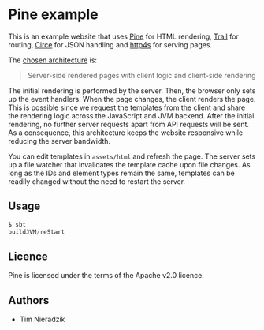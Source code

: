 # Pine example
This is an example website that uses [Pine](https://github.com/sparsetech/pine)
for HTML rendering, [Trail](https://github.com/sparsetech/trail) for routing,
[Circe](https://github.com/circe/circe) for JSON handling and
[http4s](https://github.com/http4s/http4s) for serving pages.

The [chosen architecture](https://github.com/sparsetech/pine/blob/master/docs/3-web-development.md) is:

> Server-side rendered pages with client logic and client-side rendering

The initial rendering is performed by the server. Then, the browser only sets up
the event handlers. When the page changes, the client renders the page. This is
possible since we request the templates from the client and share the rendering
logic across the JavaScript and JVM backend. After the initial rendering, no
further server requests apart from API requests will be sent. As a consequence,
this architecture keeps the website responsive while reducing the server
bandwidth.

You can edit templates in `assets/html` and refresh the page. The server sets up
a file watcher that invalidates the template cache upon file changes. As long as
the IDs and element types remain the same, templates can be readily changed
without the need to restart the server.

## Usage
```scala
$ sbt
buildJVM/reStart
```

## Licence
Pine is licensed under the terms of the Apache v2.0 licence.

## Authors
* Tim Nieradzik
